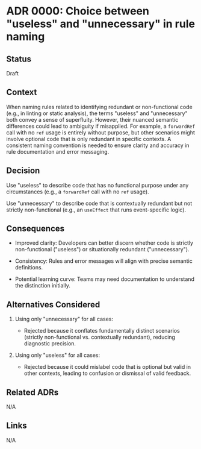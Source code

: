 # ADR 0000: Choice between "useless" and "unnecessary" in rule naming

## Status

Draft

## Context

When naming rules related to identifying redundant or non-functional code (e.g., in linting or static analysis), the terms "useless" and "unnecessary" both convey a sense of superfluity. However, their nuanced semantic differences could lead to ambiguity if misapplied. For example, a `forwardRef` call with no `ref` usage is entirely without purpose, but other scenarios might involve optional code that is only redundant in specific contexts. A consistent naming convention is needed to ensure clarity and accuracy in rule documentation and error messaging.

## Decision

Use "useless" to describe code that has no functional purpose under any circumstances (e.g., a `forwardRef` call with no `ref` usage).

Use "unnecessary" to describe code that is contextually redundant but not strictly non-functional (e.g., an `useEffect` that runs event-specific logic).

## Consequences

- Improved clarity: Developers can better discern whether code is strictly non-functional ("useless") or situationally redundant ("unnecessary").

- Consistency: Rules and error messages will align with precise semantic definitions.

- Potential learning curve: Teams may need documentation to understand the distinction initially.

## Alternatives Considered

1. Using only "unnecessary" for all cases:
   - Rejected because it conflates fundamentally distinct scenarios (strictly non-functional vs. contextually redundant), reducing diagnostic precision.

2. Using only "useless" for all cases:
   - Rejected because it could mislabel code that is optional but valid in other contexts, leading to confusion or dismissal of valid feedback.

## Related ADRs

N/A

## Links

N/A

